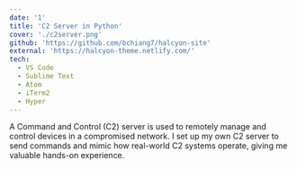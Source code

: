 ```yaml
---
date: '1'
title: 'C2 Server in Python'
cover: './c2server.png'
github: 'https://github.com/bchiang7/halcyon-site'
external: 'https://halcyon-theme.netlify.com/'
tech:
  - VS Code
  - Sublime Text
  - Atom
  - iTerm2
  - Hyper
---
```


A Command and Control (C2) server is used to remotely manage and control devices in a compromised network. I set up my own C2 server to send commands and mimic how real-world C2 systems operate, giving me valuable hands-on experience.
